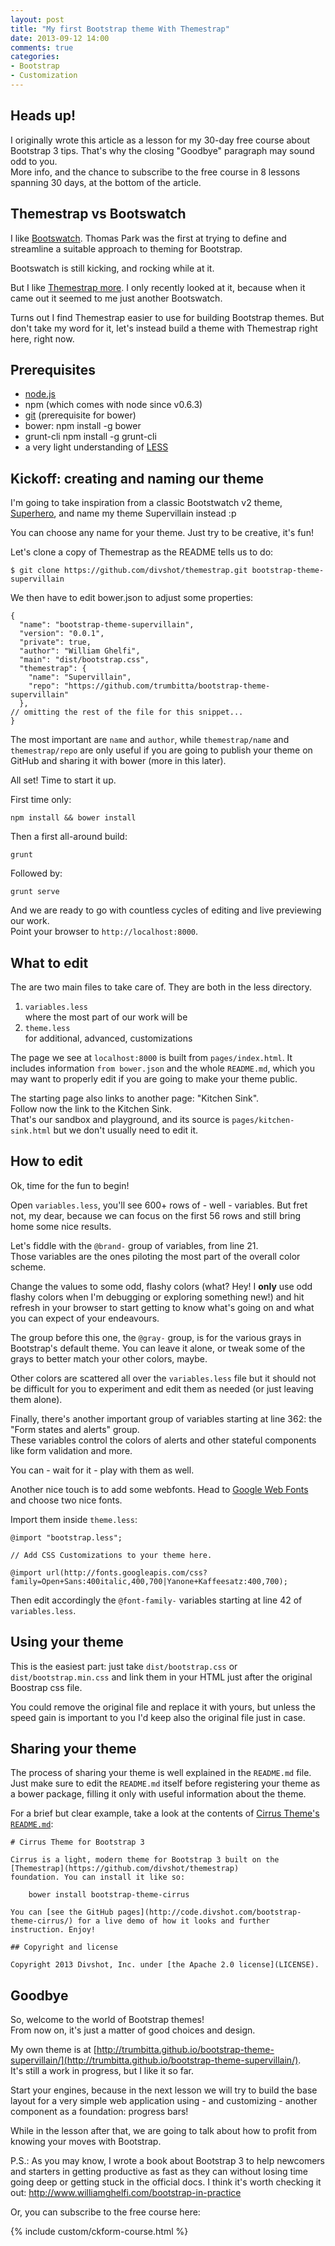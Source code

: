 ```yaml
---
layout: post
title: "My first Bootstrap theme With Themestrap"
date: 2013-09-12 14:00
comments: true
categories:
- Bootstrap
- Customization
---
```


## Heads up!

I originally wrote this article as a lesson for my 30-day free course about Bootstrap 3 tips. That's why the closing "Goodbye" paragraph may sound odd to you.  
More info, and the chance to subscribe to the free course in 8 lessons spanning 30 days, at the bottom of the article.

## Themestrap vs Bootswatch

I like [Bootswatch](http://bootswatch.com/).
Thomas Park was the first at trying to define and streamline a suitable approach to theming for Bootstrap.

Bootswatch is still kicking, and rocking while at it.

But I like [Themestrap more](http://code.divshot.com/themestrap/). I only recently looked at it, because when it came out it seemed to me just another Bootswatch.

Turns out I find Themestrap easier to use for building Bootstrap themes. But don't take my word for it, let's instead build a theme with Themestrap right here, right now.

## Prerequisites

* [node.js](http://nodejs.org/)
* npm (which comes with node since v0.6.3)
* [git](http://git-scm.com/) (prerequisite for bower)
* bower:
	npm install -g bower
* grunt-cli
  npm install -g grunt-cli
* a very light understanding of [LESS](http://lesscss.org/)

## Kickoff: creating and naming our theme

I'm going to take inspiration from a classic Bootstwatch v2 theme, [Superhero](http://bootswatch.com/2/superhero/), and name my theme Supervillain instead :p

You can choose any name for your theme. Just try to be creative, it's fun!

Let's clone a copy of Themestrap as the README tells us to do:

	$ git clone https://github.com/divshot/themestrap.git bootstrap-theme-supervillain

We then have to edit bower.json to adjust some properties:

	{
	  "name": "bootstrap-theme-supervillain",
	  "version": "0.0.1",
	  "private": true,
	  "author": "William Ghelfi",
	  "main": "dist/bootstrap.css",
	  "themestrap": {
	    "name": "Supervillain",
	    "repo": "https://github.com/trumbitta/bootstrap-theme-supervillain"
	  },
	// omitting the rest of the file for this snippet...
	}

The most important are `name` and `author`, while `themestrap/name` and `themestrap/repo` are only useful if you are going to publish your theme on GitHub and sharing it with bower (more in this later).

All set! Time to start it up.

First time only:

	npm install && bower install

Then a first all-around build:

	grunt

Followed by:

	grunt serve

And we are ready to go with countless cycles of editing and live previewing our work.  
Point your browser to `http://localhost:8000`.

## What to edit

The are two main files to take care of. They are both in the less directory.

1. `variables.less`  
   where the most part of our work will be
2. `theme.less`  
   for additional, advanced, customizations

The page we see at `localhost:8000` is built from `pages/index.html`. It includes information `from bower.json` and the whole `README.md`, which you may want to properly edit if you are going to make your theme public.

The starting page also links to another page: "Kitchen Sink".  
Follow now the link to the Kitchen Sink.  
That's our sandbox and playground, and its source is `pages/kitchen-sink.html` but we don't usually need to edit it.

## How to edit

Ok, time for the fun to begin!

Open `variables.less`, you'll see 600+ rows of - well - variables. But fret not, my dear, because we can focus on the first 56 rows and still bring home some nice results.

Let's fiddle with the `@brand-` group of variables, from line 21.  
Those variables are the ones piloting the most part of the overall color scheme.

Change the values to some odd, flashy colors (what? Hey! I **only** use odd flashy colors when I'm debugging or exploring something new!) and hit refresh in your browser to start getting to know what's going on and what you can expect of your endeavours.

The group before this one, the `@gray-` group, is for the various grays in Bootstrap's default theme. You can leave it alone, or tweak some of the grays to better match your other colors, maybe.

Other colors are scattered all over the `variables.less` file but it should not be difficult for you to experiment and edit them as needed (or just leaving them alone).

Finally, there's another important group of variables starting at line 362: the "Form states and alerts" group.  
These variables control the colors of alerts and other stateful components like form validation and more.

You can - wait for it - play with them as well.

Another nice touch is to add some webfonts. Head to [Google Web Fonts](http://www.google.com/fonts) and choose two nice fonts.

Import them inside `theme.less`:

	@import "bootstrap.less";

	// Add CSS Customizations to your theme here.

	@import url(http://fonts.googleapis.com/css?family=Open+Sans:400italic,400,700|Yanone+Kaffeesatz:400,700);

Then edit accordingly the `@font-family-` variables starting at line 42 of `variables.less`.

## Using your theme

This is the easiest part: just take `dist/bootstrap.css` or `dist/bootstrap.min.css` and link them in your HTML just after the original Boostrap css file.

You could remove the original file and replace it with yours, but unless the speed gain is important to you I'd keep also the original file just in case.

## Sharing your theme

The process of sharing your theme is well explained in the `README.md` file.  
Just make sure to edit the `README.md` itself before registering your theme as a bower package, filling it only with useful information about the theme.

For a brief but clear example, take a look at the contents of [Cirrus Theme's `README.md`](https://github.com/divshot/bootstrap-theme-cirrus/blob/master/README.md):

	# Cirrus Theme for Bootstrap 3

	Cirrus is a light, modern theme for Bootstrap 3 built on the [Themestrap](https://github.com/divshot/themestrap)
	foundation. You can install it like so:

	    bower install bootstrap-theme-cirrus

	You can [see the GitHub pages](http://code.divshot.com/bootstrap-theme-cirrus/) for a live demo of how it looks and further instruction. Enjoy!

	## Copyright and license

	Copyright 2013 Divshot, Inc. under [the Apache 2.0 license](LICENSE).

## Goodbye

So, welcome to the world of Bootstrap themes!  
From now on, it's just a matter of good choices and design.

My own theme is at [http://trumbitta.github.io/bootstrap-theme-supervillain/](http://trumbitta.github.io/bootstrap-theme-supervillain/).  
It's still a work in progress, but I like it so far.

Start your engines, because in the next lesson we will try to build the base layout for a very simple web application using - and customizing - another component as a foundation: progress bars!

While in the lesson after that, we are going to talk about how to profit from knowing your moves with Bootstrap.

P.S.: As you may know, I wrote a book about Bootstrap 3 to help newcomers and starters in getting productive as fast as they can without losing time going deep or getting stuck in the official docs. I think it's worth checking it out:
http://www.williamghelfi.com/bootstrap-in-practice

Or, you can subscribe to the free course here:

{% include custom/ckform-course.html %}